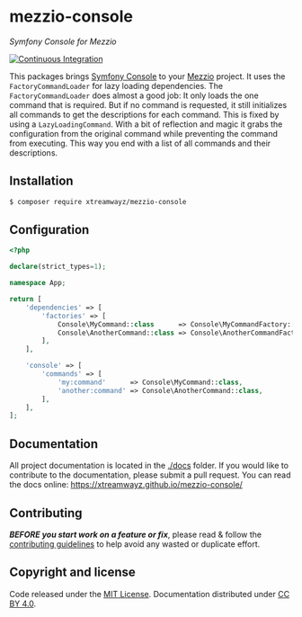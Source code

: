 # mezzio-console

_Symfony Console for Mezzio_

[![Continuous Integration](https://github.com/xtreamwayz/mezzio-console/workflows/Continuous%20Integration/badge.svg)](https://github.com/xtreamwayz/mezzio-console/actions/workflows/continuous-integration.yml)

This packages brings [Symfony Console](https://github.com/symfony/console) to your
[Mezzio](https://github.com/mezzio/mezzio) project. It uses the `FactoryCommandLoader` for lazy loading
dependencies. The `FactoryCommandLoader` does almost a good job: It only loads the one command that is
required. But if no command is requested, it still initializes all commands to get the descriptions for
each command. This is fixed by using a `LazyLoadingCommand`. With a bit of reflection and magic it grabs
the configuration from the original command while preventing the command from executing. This way you end
with a list of all commands and their descriptions.

## Installation

```bash
$ composer require xtreamwayz/mezzio-console
```

## Configuration

```php
<?php

declare(strict_types=1);

namespace App;

return [
    'dependencies' => [
        'factories' => [
            Console\MyCommand::class      => Console\MyCommandFactory::class,
            Console\AnotherCommand::class => Console\AnotherCommandFactory::class,
        ],
    ],

    'console' => [
        'commands' => [
            'my:command'      => Console\MyCommand::class,
            'another:command' => Console\AnotherCommand::class,
        ],
    ],
];
```

## Documentation

All project documentation is located in the [./docs](./docs) folder. If you would like to contribute
to the documentation, please submit a pull request. You can read the docs online:
https://xtreamwayz.github.io/mezzio-console/

## Contributing

**_BEFORE you start work on a feature or fix_**, please read & follow the
[contributing guidelines](https://github.com/xtreamwayz/.github/blob/master/CONTRIBUTING.md#contributing)
to help avoid any wasted or duplicate effort.

## Copyright and license

Code released under the [MIT License](https://github.com/xtreamwayz/.github/blob/master/LICENSE.md).
Documentation distributed under [CC BY 4.0](https://creativecommons.org/licenses/by/4.0/).
